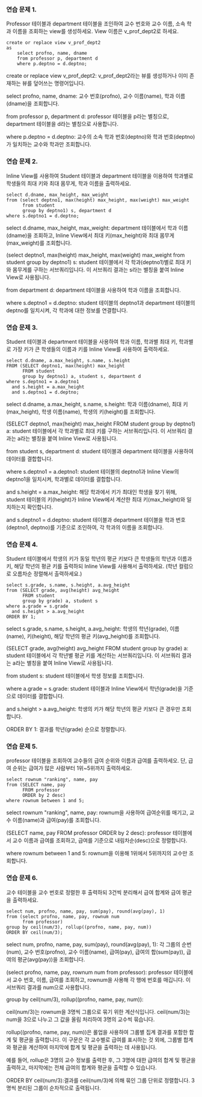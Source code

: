 ### 연습 문제 1.
Professor 테이블과 department 테이블을 조인하여 교수 번호와 교수 이름, 소속 학과 이름을 조회하는 view를 생성하세요. View 이름은 v_prof_dept2로 하세요.
```
create or replace view v_prof_dept2
as
    select profno, name, dname
    from professor p, department d
    where p.deptno = d.deptno;
```
create or replace view v_prof_dept2: v_prof_dept2라는 뷰를 생성하거나 이미 존재하는 뷰를 덮어쓰는 명령어입니다.

select profno, name, dname: 교수 번호(profno), 교수 이름(name), 학과 이름(dname)을 조회합니다.

from professor p, department d: professor 테이블을 p라는 별칭으로, department 테이블을 d라는 별칭으로 사용합니다.

where p.deptno = d.deptno: 교수의 소속 학과 번호(deptno)와 학과 번호(deptno)가 일치하는 교수와 학과만 조회합니다.

### 연습 문제 2.
Inline View를 사용하여 Student 테이블과 department 테이블을 이용하여 학과별로 학생들의 최대 키와 최대 몸무게, 학과 이름을 출력하세요.
```
select d.dname, max_height, max_weight
from (select deptno1, max(height) max_height, max(weight) max_weight
      from student
      group by deptno1) s, department d
where s.deptno1 = d.deptno;
```
select d.dname, max_height, max_weight: department 테이블에서 학과 이름(dname)을 조회하고, Inline View에서 최대 키(max_height)와 최대 몸무게(max_weight)를 조회합니다.

(select deptno1, max(height) max_height, max(weight) max_weight from student group by deptno1) s:
student 테이블에서 각 학과(deptno1)별로 최대 키와 몸무게를 구하는 서브쿼리입니다. 이 서브쿼리 결과는 s라는 별칭을 붙여 Inline View로 사용됩니다.

from department d: department 테이블을 사용하여 학과 이름을 조회합니다.

where s.deptno1 = d.deptno: student 테이블의 deptno1과 department 테이블의 deptno를 일치시켜, 각 학과에 대한 정보를 연결합니다.

### 연습 문제 3.
Student 테이블과 department 테이블을 사용하여 학과 이름, 학과별 최대 키, 학과별로 가장 키가 큰 학생들의 이름과 키를 Inline View를 사용하여 출력하세요.
```
select d.dname, a.max_height, s.name, s.height
FROM (SELECT deptno1, max(height) max_height
      FROM student
      group by deptno1) a, student s, department d
where s.deptno1 = a.deptno1
  and s.height = a.max_height
  and s.deptno1 = d.deptno;
```
select d.dname, a.max_height, s.name, s.height: 학과 이름(dname), 최대 키(max_height), 학생 이름(name), 학생의 키(height)를 조회합니다.

(SELECT deptno1, max(height) max_height FROM student group by deptno1) a:
student 테이블에서 각 학과별로 최대 키를 구하는 서브쿼리입니다.
이 서브쿼리 결과는 a라는 별칭을 붙여 Inline View로 사용됩니다.

from student s, department d: student 테이블과 department 테이블을 사용하여 데이터를 결합합니다.

where s.deptno1 = a.deptno1: student 테이블의 deptno1과 Inline View의 deptno1을 일치시켜, 학과별로 데이터를 결합합니다.

and s.height = a.max_height: 해당 학과에서 키가 최대인 학생을 찾기 위해, student 테이블의 키(height)가 Inline View에서 계산한 최대 키(max_height)와 일치하는지 확인합니다.

and s.deptno1 = d.deptno: student 테이블과 department 테이블을 학과 번호(deptno1, deptno)를 기준으로 조인하여, 각 학과의 이름을 조회합니다.

### 연습 문제 4.
Student 테이블에서 학생의 키가 동일 학년의 평균 키보다 큰 학생들의 학년과 이름과 키, 해당 학년의 평균 키를 출력하되 Inline View를 사용해서 출력하세요. (학년 컬럼으로 오름차순 정렬해서 출력하세요.) 
```
select s.grade, s.name, s.height, a.avg_height
from (SELECT grade, avg(height) avg_height
      FROM student
      group by grade) a, student s
where a.grade = s.grade
  and s.height > a.avg_height
ORDER BY 1;
```
select s.grade, s.name, s.height, a.avg_height: 학생의 학년(grade), 이름(name), 키(height), 해당 학년의 평균 키(avg_height)를 조회합니다.

(SELECT grade, avg(height) avg_height FROM student group by grade) a:
student 테이블에서 각 학년별 평균 키를 계산하는 서브쿼리입니다.
이 서브쿼리 결과는 a라는 별칭을 붙여 Inline View로 사용됩니다.

from student s: student 테이블에서 학생 정보를 조회합니다.

where a.grade = s.grade: student 테이블과 Inline View에서 학년(grade)을 기준으로 데이터를 결합합니다.

and s.height > a.avg_height: 학생의 키가 해당 학년의 평균 키보다 큰 경우만 조회합니다.

ORDER BY 1: 결과를 학년(grade) 순으로 정렬합니다.

### 연습 문제 5.
professor 테이블을 조회하여 교수들의 급여 순위와 이름과 급여를 출력하세오. 단, 급여 순위는 급여가 많은 사람부터 1위~5위까지 출력하세요.
```
select rownum "ranking", name, pay
from (SELECT name, pay
      FROM professor
      ORDER by 2 desc)
where rownum between 1 and 5;
```
select rownum "ranking", name, pay: rownum을 사용하여 급여순위를 매기고, 교수 이름(name)과 급여(pay)를 조회합니다.

(SELECT name, pay FROM professor ORDER by 2 desc):
professor 테이블에서 교수 이름과 급여를 조회하고, 급여를 기준으로 내림차순(desc)으로 정렬합니다.

where rownum between 1 and 5: rownum을 이용해 1위에서 5위까지의 교수만 조회합니다.

### 연습 문제 6.
교수 테이블을 교수 번호로 정렬한 후 출력하되 3건씩 분리해서 급여 합계와 급여 평균을 출력하세요.
```
select num, profno, name, pay, sum(pay), round(avg(pay), 1)
from (select profno, name, pay, rownum num
      from professor)
group by ceil(num/3), rollup((profno, name, pay, num))
ORDER BY ceil(num/3);
```
select num, profno, name, pay, sum(pay), round(avg(pay), 1): 각 그룹의 순번(num), 교수 번호(profno), 교수 이름(name), 급여(pay), 급여의 합(sum(pay)), 급여의 평균(avg(pay))을 조회합니다.

(select profno, name, pay, rownum num from professor): professor 테이블에서 교수 번호, 이름, 급여를 조회하고, rownum을 사용해 각 행에 번호를 매깁니다. 이 서브쿼리 결과를 num으로 사용합니다.

group by ceil(num/3), rollup((profno, name, pay, num)):

ceil(num/3)는 rownum을 3명씩 그룹으로 묶기 위한 계산식입니다. ceil(num/3)는 num을 3으로 나누고 그 값을 올림 처리하여 3명의 교수씩 묶습니다.

rollup((profno, name, pay, num))은 롤업을 사용하여 그룹별 집계 결과를 포함한 합계 및 평균을 출력합니다. 이 구문은 각 교수별로 급여를 표시하는 것 외에, 그룹별 합계와 평균을 계산하여 마지막에 합계 및 평균을 출력하는 데 사용됩니다.

예를 들어, rollup은 3명의 교수 정보를 출력한 후, 그 3명에 대한 급여의 합계 및 평균을 출력하고, 마지막에는 전체 급여의 합계와 평균을 출력할 수 있습니다.

ORDER BY ceil(num/3):결과를 ceil(num/3)에 의해 묶인 그룹 단위로 정렬합니다. 3명씩 분리된 그룹이 순차적으로 출력됩니다.
